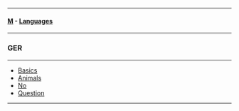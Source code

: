 
---

#### [M](https://github.com/ttltrk/TTT/blob/master/menu.md) - [Languages](https://github.com/ttltrk/TTT/blob/master/LAN/LAN.md)

---

### GER

---

- [Basics](https://github.com/ttltrk/TTT/blob/master/LAN/GER/BASICS/BASICS.md)
- [Animals](https://github.com/ttltrk/TTT/blob/master/LAN/GER/ANIMALS/ANIMALS.md)
- [No](https://github.com/ttltrk/TTT/blob/master/LAN/GER/NO/NO.md)
- [Question](https://github.com/ttltrk/TTT/blob/master/LAN/GER/QUESTION/QUESTION.md)
---
